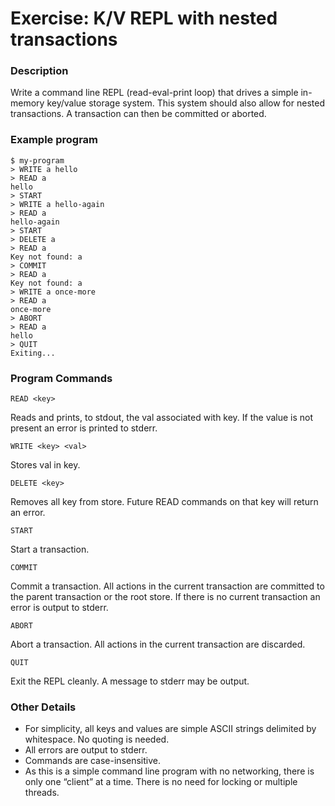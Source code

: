 # Exercise: K/V REPL with nested transactions

### Description

Write a command line REPL (read-eval-print loop) that drives a simple in-memory key/value storage system. This system should also allow for nested transactions. A transaction can then be committed or aborted.

### Example program

```
$ my-program
> WRITE a hello
> READ a
hello
> START
> WRITE a hello-again
> READ a
hello-again
> START
> DELETE a
> READ a
Key not found: a
> COMMIT
> READ a
Key not found: a
> WRITE a once-more
> READ a
once-more
> ABORT
> READ a
hello
> QUIT
Exiting...
```

### Program Commands

`READ <key>`

Reads and prints, to stdout, the val associated with key. If the value is not present an error is printed to stderr.

`WRITE <key> <val>`

Stores val in key.

`DELETE <key>` 

Removes all key from store. Future READ commands on that key will return an error.

`START`

Start a transaction.

`COMMIT` 

Commit a transaction. All actions in the current transaction are committed to the parent transaction or the root store. If there is no current transaction an error is output to stderr.

`ABORT` 

Abort a transaction. All actions in the current transaction are discarded.

`QUIT` 

Exit the REPL cleanly. A message to stderr may be output.

### Other Details

- For simplicity, all keys and values are simple ASCII strings delimited by whitespace. No quoting is needed.
- All errors are output to stderr.
- Commands are case-insensitive.
- As this is a simple command line program with no networking, there is only one “client” at a time. There is no need for locking or multiple threads.
